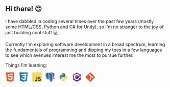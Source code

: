 ## Hi there! :blush:

I have dabbled in coding several times over the past few years (mostly some HTML/CSS, Python and C# for Unity), so I'm no stranger to the joy of just building cool stuff 💻

Currently I'm exploring software development in a broad spectrum, learning the fundamentals of programming and dipping my toes in a few languages to see which avenues interest me the most to pursue further.

Things I'm learning: 
<div id="languages">
  <img src="https://github.com/devicons/devicon/blob/master/icons/html5/html5-original.svg" title="HTML5" alt="HTML5" width="30" height="30"/>&nbsp;&nbsp;
  <img src="https://github.com/devicons/devicon/blob/master/icons/css3/css3-original.svg" title="CSS3" alt="CSS3" width="30" height="30"/>&nbsp;&nbsp;
  <img src="https://github.com/devicons/devicon/blob/master/icons/javascript/javascript-original.svg" title="JavaScript" alt="JavaScript" width="30" height="30"/>&nbsp;&nbsp;
  <img src="https://github.com/devicons/devicon/blob/master/icons/postgresql/postgresql-original.svg" title="PostgreSQL" alt="POstgreSQL" width="30" height="30"/>&nbsp;&nbsp;
  <img src="https://github.com/devicons/devicon/blob/master/icons/python/python-original.svg" title="Python" alt="Python" width="30" height="30"/>&nbsp;&nbsp;
  <img src="https://github.com/devicons/devicon/blob/master/icons/csharp/csharp-original.svg" title="C#" alt="C#" width="30" height="30"/>&nbsp;&nbsp;
  <img src="https://github.com/devicons/devicon/blob/master/icons/git/git-original.svg" title="GIT" alt="GIT" width="30" height="30"/>
</div>
